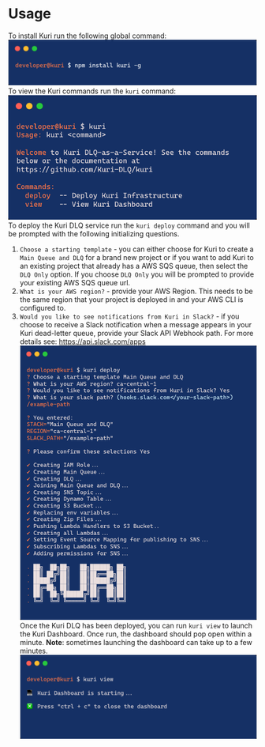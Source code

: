# Usage
To install Kuri run the following global command:
![kuri-install](../static/img/kuri-install.png)
To view the Kuri commands run the `kuri` command:
![kuri-help](../static/img/kuri-help.png)
To deploy the Kuri DLQ service run the `kuri deploy` command and you will be prompted with the following initializing questions.
1. `Choose a starting template` - you can either choose for Kuri to create a `Main Queue and DLQ` for a brand new project or if you want to add Kuri to an existing project that already has a AWS SQS queue, then select the `DLQ Only` option. If you choose `DLQ Only` you will be prompted to provide your existing AWS SQS queue url.
2. `What is your AWS region?` - provide your AWS Region. This needs to be the same region that your project is deployed in and your AWS CLI is configured to.
3. `Would you like to see notifications from Kuri in Slack?` - if you choose to receive a Slack notification when a message appears in your Kuri dead-letter queue, provide your Slack API Webhook path. For more details see: https://api.slack.com/apps
![kuri-deploy](../static/img/kuri-deploy.png)
Once the Kuri DLQ has been deployed, you can run `kuri view` to launch the Kuri Dashboard. Once run, the dashboard should pop open within a minute. **Note**: sometimes launching the dashboard can take up to a few minutes.
![kuri-view](../static/img/kuri-view.png)
